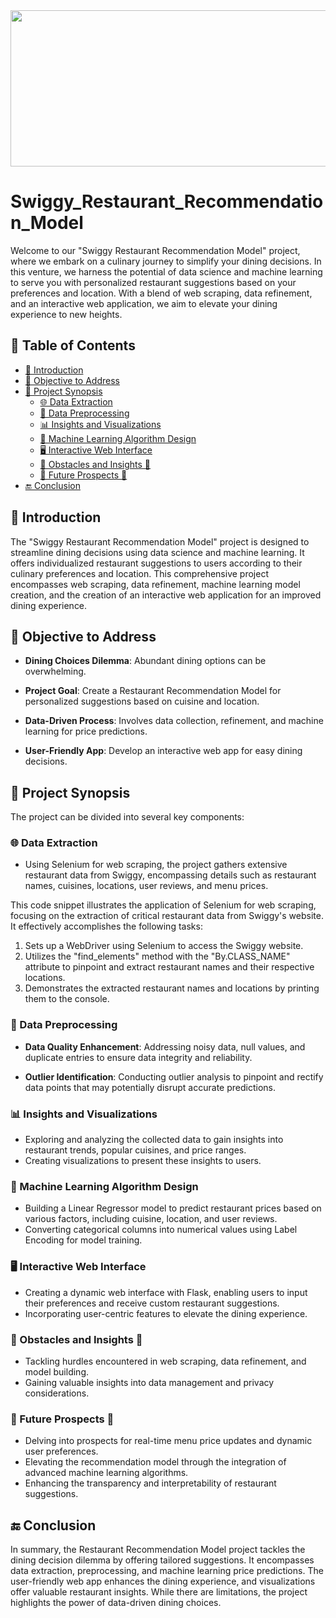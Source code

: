 <img src="https://miro.medium.com/v2/resize:fit:1400/1*Qw11nbTP2pBb08x-H2WDSA.png" width="1000" height="250" align="center">

# Swiggy_Restaurant_Recommendation_Model

Welcome to our "Swiggy Restaurant Recommendation Model" project, where we embark on a culinary journey to simplify your dining decisions. In this venture, we harness the potential of data science and machine learning to serve you with personalized restaurant suggestions based on your preferences and location. With a blend of web scraping, data refinement, and an interactive web application, we aim to elevate your dining experience to new heights.

## 📑 Table of Contents

- [🌟 Introduction](#introduction-)
- [🧭 Objective to Address](#objective-to-address-)
- [📑 Project Synopsis](#project-synopsis-)
   - [🌐 Data Extraction](#data-extracrion-)
   - [🧼 Data Preprocessing](#data-preprocessing-)
   - [📊 Insights and Visualizations](#insights-and-visualizations-)
   - [🤖 Machine Learning Algorithm Design](#machine-learning-algorithm-design)
   - [🖥️ Interactive Web Interface](#interactive-web-interface-)
   - [🌟 Obstacles and Insights 🌠](#obstacles-and-insights-)
   - [🔮 Future Prospects 🌠](#future-prospects-)
- [🔚 Conclusion](#conclusion-)

## 🌟 Introduction 

The "Swiggy Restaurant Recommendation Model" project is designed to streamline dining decisions using data science and machine learning. It offers individualized restaurant suggestions to users according to their culinary preferences and location. This comprehensive project encompasses web scraping, data refinement, machine learning model creation, and the creation of an interactive web application for an improved dining experience.

## 🧭 Objective to Address

- **Dining Choices Dilemma**: Abundant dining options can be overwhelming.

- **Project Goal**: Create a Restaurant Recommendation Model for personalized suggestions based on cuisine and location.

- **Data-Driven Process**: Involves data collection, refinement, and machine learning for price predictions.

- **User-Friendly App**: Develop an interactive web app for easy dining decisions.


## 📑 Project Synopsis

The project can be divided into several key components:

### 🌐 Data Extraction

- Using Selenium for web scraping, the project gathers extensive restaurant data from Swiggy, encompassing details such as restaurant names, cuisines, locations, user reviews, and menu prices.

This code snippet illustrates the application of Selenium for web scraping, focusing on the extraction of critical restaurant data from Swiggy's website. It effectively accomplishes the following tasks:
1. Sets up a WebDriver using Selenium to access the Swiggy website.
2. Utilizes the "find_elements" method with the "By.CLASS_NAME" attribute to pinpoint and extract restaurant names and their respective locations.
3. Demonstrates the extracted restaurant names and locations by printing them to the console.

### 🧼 Data Preprocessing

- **Data Quality Enhancement**: Addressing noisy data, null values, and duplicate entries to ensure data integrity and reliability.

- **Outlier Identification**: Conducting outlier analysis to pinpoint and rectify data points that may potentially disrupt accurate predictions.

### 📊 Insights and Visualizations

- Exploring and analyzing the collected data to gain insights into restaurant trends, popular cuisines, and price ranges.
- Creating visualizations to present these insights to users.

### 🤖 Machine Learning Algorithm Design
- Building a Linear Regressor model to predict restaurant prices based on various factors, including cuisine, location, and user reviews.
- Converting categorical columns into numerical values using Label Encoding for model training.

### 🖥️ Interactive Web Interface

- Creating a dynamic web interface with Flask, enabling users to input their preferences and receive custom restaurant suggestions.
- Incorporating user-centric features to elevate the dining experience.

### 🌟 Obstacles and Insights 🌠

- Tackling hurdles encountered in web scraping, data refinement, and model building.
- Gaining valuable insights into data management and privacy considerations.


### 🔮 Future Prospects 🌠

- Delving into prospects for real-time menu price updates and dynamic user preferences.
- Elevating the recommendation model through the integration of advanced machine learning 
  algorithms.
- Enhancing the transparency and interpretability of restaurant suggestions.

## 🔚 Conclusion

In summary, the Restaurant Recommendation Model project tackles the dining decision dilemma by offering tailored suggestions. It encompasses data extraction, preprocessing, and machine learning price predictions. The user-friendly web app enhances the dining experience, and visualizations offer valuable restaurant insights. While there are limitations, the project highlights the power of data-driven dining choices.

